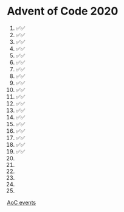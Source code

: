 # Advent of Code 2020
1. ✅✅
2. ✅✅
3. ✅✅
4. ✅✅
5. ✅✅
6. ✅✅
7. ✅✅
8. ✅✅
9. ✅✅
10. ✅✅
11. ✅✅
12. ✅✅
13. ✅✅
14. ✅✅
15. ✅✅
16. ✅✅
17. ✅✅
18. ✅✅
19. ✅✅
20. 
21. 
22. 
23. 
24. 
25. 

[AoC events](https://adventofcode.com/2020/events)
